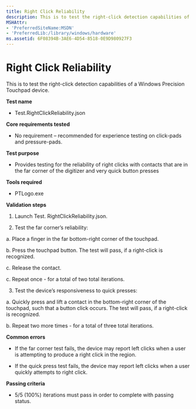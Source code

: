 ```yaml
---
title: Right Click Reliability
description: This is to test the right-click detection capabilities of a Windows Precision Touchpad device.
MSHAttr:
- 'PreferredSiteName:MSDN'
- 'PreferredLib:/library/windows/hardware'
ms.assetid: 6F08394B-3AE6-4D54-8518-0E9D980927F3
---
```


# Right Click Reliability


This is to test the right-click detection capabilities of a Windows Precision Touchpad device.

**Test name**

-   Test.RightClickReliability.json

**Core requirements tested**

-   No requirement – recommended for experience testing on click-pads and pressure-pads.

**Test purpose**

-   Provides testing for the reliability of right clicks with contacts that are in the far corner of the digitizer and very quick button presses

**Tools required**

-   PTLogo.exe

**Validation steps**

1. Launch Test. RightClickReliability.json.

2. Test the far corner’s reliability:

a. Place a finger in the far bottom-right corner of the touchpad.

b. Press the touchpad button. The test will pass, if a right-click is recognized.

c. Release the contact.

c. Repeat once - for a total of two total iterations.

3. Test the device’s responsiveness to quick presses:

a. Quickly press and lift a contact in the bottom-right corner of the touchpad, such that a button click occurs. The test will pass, if a right-click is recognized.

b. Repeat two more times - for a total of three total iterations.

**Common errors**

-   If the far corner test fails, the device may report left clicks when a user is attempting to produce a right click in the region.

-   If the quick press test fails, the device may report left clicks when a user quickly attempts to right click.

**Passing criteria**

-   5/5 (100%) iterations must pass in order to complete with passing status.

 

 






